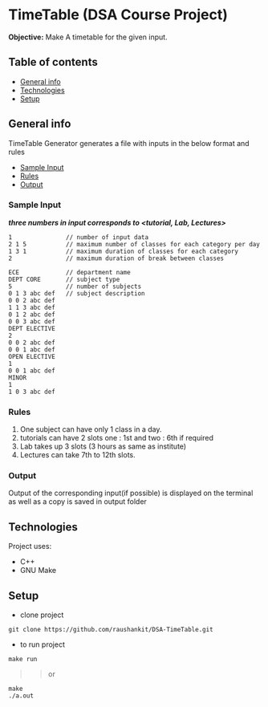 # TimeTable (DSA Course Project)

**Objective:** Make A timetable for the given input.

## Table of contents

- [General info](#general-info)
- [Technologies](#technologies)
- [Setup](#setup)

## General info

TimeTable Generator generates a file with inputs in the below format and rules

- [Sample Input](#sample-input)
- [Rules](#gen-rules)
- [Output](#sample-output)

### Sample Input

**_three numbers in input corresponds to <tutorial, Lab, Lectures>_**

```
1               // number of input data
2 1 5           // maximum number of classes for each category per day
1 3 1           // maximum duration of classes for each category
2               // maximum duration of break between classes

ECE             // department name
DEPT CORE       // subject type
5               // number of subjects
0 1 3 abc def   // subject description
0 0 2 abc def
1 1 3 abc def
0 1 2 abc def
0 0 3 abc def
DEPT ELECTIVE
2
0 0 2 abc def
0 0 1 abc def
OPEN ELECTIVE
1
0 0 1 abc def
MINOR
1
1 0 3 abc def

```

### Rules

1. One subject can have only 1 class in a day.
2. tutorials can have 2 slots one : 1st and two : 6th if required
3. Lab takes up 3 slots (3 hours as same as institute)
4. Lectures can take 7th to 12th slots.

### Output

Output of the corresponding input(if possible) is displayed on the terminal as well as a copy is saved in output folder

## Technologies

Project uses:

- C++
- GNU Make

## Setup

- clone project

```
git clone https://github.com/raushankit/DSA-TimeTable.git
```

- to run project

```make
make run
```

> > or

```
make
./a.out
```
